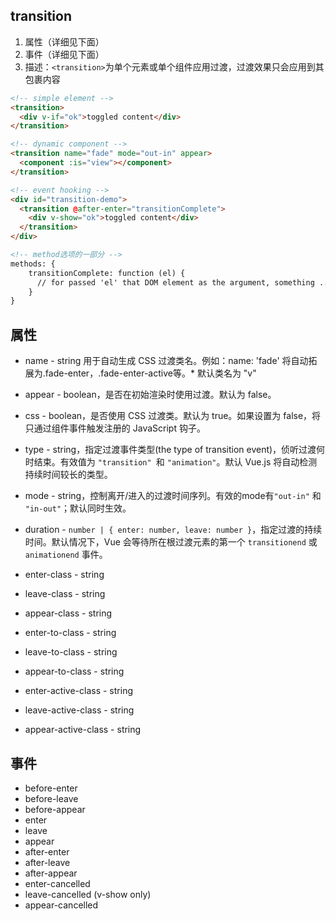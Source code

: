 
## transition
1. 属性（详细见下面）
2. 事件（详细见下面）
3. 描述：`<transition>`为单个元素或单个组件应用过渡，过渡效果只会应用到其包裹内容


```html
<!-- simple element -->
<transition>
  <div v-if="ok">toggled content</div>
</transition>

<!-- dynamic component -->
<transition name="fade" mode="out-in" appear>
  <component :is="view"></component>
</transition>

<!-- event hooking -->
<div id="transition-demo">
  <transition @after-enter="transitionComplete">
    <div v-show="ok">toggled content</div>
  </transition>
</div>

<!-- method选项的一部分 -->
methods: {
    transitionComplete: function (el) {
      // for passed 'el' that DOM element as the argument, something ...
    }
}
```


## 属性
* name - string 用于自动生成 CSS 过渡类名。例如：name: 'fade' 将自动拓展为.fade-enter，.fade-enter-active等。* 默认类名为 "v"

* appear - boolean，是否在初始渲染时使用过渡。默认为 false。

* css - boolean，是否使用 CSS 过渡类。默认为 true。如果设置为 false，将只通过组件事件触发注册的 JavaScript 钩子。

* type - string，指定过渡事件类型(the type of transition event)，侦听过渡何时结束。有效值为 `"transition" `和 `"animation"`。默认 Vue.js 将自动检测持续时间较长的类型。

* mode - string，控制离开/进入的过渡时间序列。有效的mode有`"out-in"` 和 `"in-out"`；默认同时生效。

* duration - `number | { enter: number, leave: number }`，指定过渡的持续时间。默认情况下，Vue 会等待所在根过渡元素的第一个 `transitionend` 或 `animationend` 事件。

* enter-class - string
* leave-class - string
* appear-class - string
* enter-to-class - string
* leave-to-class - string
* appear-to-class - string
* enter-active-class - string
* leave-active-class - string
* appear-active-class - string

## 事件
* before-enter
* before-leave
* before-appear
* enter
* leave
* appear
* after-enter
* after-leave
* after-appear
* enter-cancelled
* leave-cancelled (v-show only)
* appear-cancelled